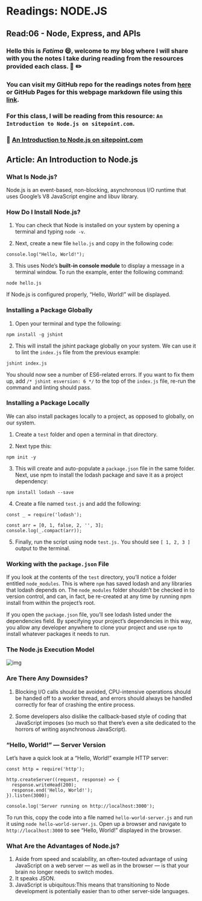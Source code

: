 # Readings: NODE.JS
## Read:06 - Node, Express, and APIs

### Hello this is ***Fatima*** :smile:, welcome to my blog where I will share with you the notes I take during reading from the resources provided each class. :closed_book: :pencil2:
### You can visit my GitHub repo for the readings notes from [here](https://github.com/fati-ma/reading-notes-301) or GitHub Pages for this webpage markdown file using this [link](https://fati-ma.github.io/reading-notes-301/read-06).

### For this class, I will be reading from this resource: `An Introduction to Node.js on sitepoint.com`.

### :pushpin: [An Introduction to Node.js on sitepoint.com](https://www.sitepoint.com/an-introduction-to-node-js/)


## Article: An Introduction to Node.js 


### What Is Node.js?

Node.js is an event-based, non-blocking, asynchronous I/O runtime that uses Google’s V8 JavaScript engine and libuv library.


### How Do I Install Node.js?

1. You can check that Node is installed on your system by opening a terminal and typing `node -v`.

2. Next, create a new file `hello.js` and copy in the following code:
```
console.log("Hello, World!");
```

3. This uses Node’s **built-in console module** to display a message in a terminal window. To run the example, enter the following command:
```
node hello.js
```
If Node.js is configured properly, “Hello, World!” will be displayed.


### Installing a Package Globally

1. Open your terminal and type the following:
```
npm install -g jshint
```

2. This will install the jshint package globally on your system. We can use it to lint the `index.js` file from the previous example:
```
jshint index.js
```

You should now see a number of ES6-related errors. If you want to fix them up, add `/* jshint esversion: 6 */` to the top of the `index.js` file, re-run the command and linting should pass.


### Installing a Package Locally

We can also install packages locally to a project, as opposed to globally, on our system. 

1. Create a `test` folder and open a terminal in that directory. 

2. Next type this:
```
npm init -y
```

3. This will create and auto-populate a `package.json` file in the same folder. Next, use npm to install the lodash package and save it as a project dependency:
```
npm install lodash --save
```

4. Create a file named `test.js` and add the following:
```
const _ = require('lodash');

const arr = [0, 1, false, 2, '', 3];
console.log(_.compact(arr));
```

5. Finally, run the script using node `test.js.` You should see ```[ 1, 2, 3 ]``` output to the terminal.


### Working with the `package.json` File

If you look at the contents of the `test` directory, you’ll notice a folder entitled `node_modules`. This is where `npm` has saved lodash and any libraries that lodash depends on. The `node_modules` folder shouldn’t be checked in to version control, and can, in fact, be re-created at any time by running npm install from within the project’s root.

If you open the `package.json` file, you’ll see lodash listed under the dependencies field. By specifying your project’s dependencies in this way, you allow any developer anywhere to clone your project and use `npm` to install whatever packages it needs to run.


### The Node.js Execution Model


![img](https://uploads.sitepoint.com/wp-content/uploads/2012/10/1516152673node_event_loop.png)


### Are There Any Downsides?

1. Blocking I/O calls should be avoided, CPU-intensive operations should be handed off to a worker thread, and errors should always be handled correctly for fear of crashing the entire process.

2. Some developers also dislike the callback-based style of coding that JavaScript imposes (so much so that there’s even a site dedicated to the horrors of writing asynchronous JavaScript).


### “Hello, World!” — Server Version

Let’s have a quick look at a “Hello, World!” example HTTP server:

```
const http = require('http');

http.createServer((request, response) => {
  response.writeHead(200);
  response.end('Hello, World!');
}).listen(3000);

console.log('Server running on http://localhost:3000');
```

To run this, copy the code into a file named `hello-world-server.js` and run it using `node hello-world-server.js`. Open up a browser and navigate to ```http://localhost:3000``` to see “Hello, World!” displayed in the browser.


### What Are the Advantages of Node.js?

1. Aside from speed and scalability, an often-touted advantage of using JavaScript on a web server — as well as in the browser — is that your brain no longer needs to switch modes.
2. It speaks JSON. 
3. JavaScript is ubiquitous:This means that transitioning to Node development is potentially easier than to other server-side languages.

